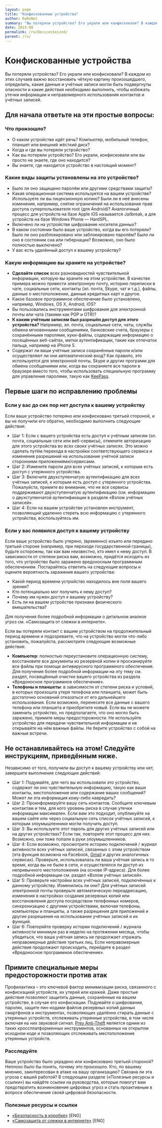 ```yaml
---
layout: page
title: "Конфискованные устройства"
author: RaReNet
summary: "Вы потеряли устройство? Его украли или конфисковали? В каждом из этих случаев важно восстановить чёткую картину произошедшего, определить, какие данные и учётные записи могли быть подвергнуты опасности и какие действия необходимо выполнить, чтобы избежать утечки информации и неправомерного использования контактов и учётных записей."
date: 2015-08
permalink: /ru/DevicesSeized/
parent: /ru/
---
```


# Конфискованные устройства

Вы потеряли устройство? Его украли или конфисковали? В каждом из этих случаев важно восстановить чёткую картину произошедшего, определить, какие данные и учётные записи могли быть подвергнуты опасности и какие действия необходимо выполнить, чтобы избежать утечки информации и неправомерного использования контактов и учётных записей.

## Для начала ответьте на эти простые вопросы:

### Что произошло?

- О каком устройстве идёт речь? Компьютер, мобильный телефон, планшет или внешний жёсткий диск?
- Когда и где вы потеряли устройство?
- Как вы потеряли устройство? Его украли, конфисковали или вы просто не знаете, где оно находится?
- Вы знаете, где находится устройство в настоящий момент?

### Какие виды защиты установлены на это устройство?

- Было ли оно защищено паролём или другими средствами защиты?
- Какая операционная система используется на вашем устройстве? Используете ли вы лицензионную копию? Были ли в неё внесены изменения, например, снятие ограничений на использование прав доступа суперпользователя root (для Android)? Аналогичный процесс для устройств на базе Apple iOS называется Jailbreak, а для устройств на базе Windows Phone — HardSPL.
- Включено ли на устройстве шифрование носителя данных?
- В каком состоянии было ваше устройство, когда вы его потеряли? Было ли оно разблокировано или заблокировано паролём? Было ли оно в состоянии сна или гибернации? Возможно, оно было полностью выключено?
- У вас есть удалённый доступ к вашему устройству?

### Какую информацию вы храните на устройстве?

- **Сделайте список** всех разновидностей чувствительной информации, которую вы храните на этом устройстве. В качестве примера можно привести электронную почту, историю переписки в чате, социальные сети, контакты (эл. почта, Skype, чат и т.д.), файлы, данные о местоположении, данные кредитных карт и другое.
- Какое базовое программное обеспечение было установлено, например, Windows, OS X, Android, iOS?
- Вы пользовались инструментами шифрования для электронной почты или чата (такими как PGP и OTR)?
- **К каким учётным записям был разрешён доступ для этого устройства?** Например, эл. почта, социальные сети, чаты, службы обмена мгновенными сообщениями, банковские счета, браузеры с сохранёнными паролями, куки-файлы, содержащие информацию о посещённых веб-сайтах, метки аутентификации, такие как отпечаток пальца, например на iPhone 5.
- Содержат ли ваши учётные записи сохранённые пароли и/или осуществляют ли они автоматический вход? Как правило, это используется для электронной почты, Skype и других программ для обмена сообщениями или, когда вы сохраняете все пароли в браузере вместо того, чтобы использовать специальную программу для управления паролями, такую как [KeePass](https://securityinabox.org/ru/keepass_main).

## Первые шаги по исправлению проблемы

### Если у вас до сих пор нет доступа к вашему устройству

Если ваше устройство потеряно или конфисковано третьей стороной, и вы не получили его обратно, необходимо выполнить следующие действия:

-  Шаг 1: Если с вашего устройства есть доступ к учётным записям (эл. почта, социальные сети или веб-сервисы), отмените авторизацию для этого устройства во всех своих учётных записях. Это можно сделать путём перехода в настройки соответствующего сервиса и изменения разрешений на использование учётной записи сторонними приложениями/сервисами.
- Шаг 2: Измените пароли для всех учётных записей, к которым есть доступ с утерянного устройства.
- Шаг 3: Включите двухступенчатую аутентификацию для всех учётных записей, к которым есть доступ с утерянного устройства. Пожалуйста, примите во внимание, что не все сервисы поддерживают двухступенчатую аутентификацию (см. информацию о двухступенчатой аутентификации в разделе «Взлом учётных записей».
- Шаг 4: Если на вашем устройстве установлен инструмент, позволяющий удаленно стереть всю информацию с утерянного устройства, воспользуйтесь им.

### Если у вас появился доступ к вашему устройству

Если ваше устройство было утеряно, (временно) изъято или передано третьей стороне (например, при переходе государственной границы), будьте осторожны, так как вам неизвестно, кто имел к нему доступ. В зависимости от степени риска вам, возможно, придётся исходить из того, что устройство было заражено вредоносным программным обеспечением. Постарайтесь ответить на следующие вопросы и оцените вероятность заражения вашего устройства:

- Какой период времени устройство находилось вне поля вашего зрения?
- Кто потенциально мог получить к нему доступ?
- Почему им нужен доступ к вашему устройству?
- Есть ли на вашем устройстве признаки физического вмешательства?

Для получения более подробной информации о детальном анализе угроз см. «Самозащита от слежки в интернете».

Если вы потеряли контакт с вашим устройством на продолжительный период времени и подозреваете, что на устройство могли что-либо установить, пожалуйста, рассмотрите следующие возможные действия:

- **Компьютер**: полностью переустановите операционную систему, восстановите все документы из резервной копии и просканируйте все файлы при помощи антивирусного программного обеспечения. Для получения более подробной информации на эту тему см. раздел, посвящённый очистке вашего устройства из раздела «Вредоносное программное обеспечение».
- **Телефоны и планшеты**: в зависимости от степени риска и условий, в которых произошла утеря телефона или планшета, может быть достаточно оснований отказаться от его дальнейшего использования. Если возможно, перенесите все данные с вашего телефона или планшета и приобретите новый. Если вы не можете заменить устройство, но предполагаете, что оно могло быть заражено, примите меры предосторожности. Не используйте устройство для передачи чувствительной информации и не открывайте на нём важные файлы. Не берите устройство с собой на важные встречи.

## Не останавливайтесь на этом! Следуйте инструкциям, приведённым ниже.
Независимо от того, получили вы доступ к вашему устройству или нет, завершите выполнение следующих действий:

- Шаг 1: Подумайте, для чего вы использовали это устройство, содержит ли оно чувствительную информацию, такую как ваши контакты, местоположение или содержание ваших сообщений? Может ли эта информация кому-либо навредить?
- Шаг 2: Проинформируйте вашу сеть контактов. Сообщите ключевым контактам и тем, для кого уровень риска в случае утечки информации максимален. Если вам это подходит, опубликуйте на вашем сайте или через социальную сеть список учётных записей, к которым злоумышленники могли получить доступ.
- Шаг 3: Вы используете этот пароль для других учётных записей или на других устройствах? Если так, повторите этот процесс для них. Возможно, они тоже попали в руки злоумышленников.
- Шаг 4: Если возможно, просмотрите историю подключений / журнал активности всех учётных записей, связанных с этим устройством (эта функция возможна на Facebook, [Gmail](https://www.google.com/settings/security?hl=ru) и других аналогичных сервисах). Проверьте, использовалась ли ваша учётная запись в то время, когда вы не были в сети, и осуществлялся ли доступ из непривычного местоположения (на основе IP-адреса). Для более подробной информации см. раздел «Взлом учётных записей».
- Шаг 5: Проверьте настройки всех учётных записей, подключённых к данному устройству. Изменились ли они? Для учётных записей электронной почты проверьте автоматическую переадресацию, изменения в настройках создания резервных копий или восстановления доступа посредством телефонных номеров, синхронизацию с другими устройствами, включая телефоны, компьютеры и планшеты, а также разрешения для приложений и другие разрешения на использование учётных записей и их функций.
- Шаг 6: Повторяйте проверку истории подключений / журнала активности минимум раз в неделю на протяжении месяца, чтобы убедиться, что ваша учётная запись не продолжает отражать неправомерные действия третьих лиц. Если неправомерные действия продолжают происходить, перейдите в раздел «Вредоносное программное обеспечение».

## Примите специальные меры предосторожности против атак

Профилактика – это ключевой фактор минимизации риска, связанного с конфискацией устройств, их утерей или кражей. Даже простые действия позволяют защитить данные, сохранённые на вашем устройстве, в случае его конфискации. Подумайте о шифровании, паролях, защите пин-кодами файлов резервных копий данных смартфонов и инструментах, позволяющих удалённо стирать данные с утерянных устройств, отслеживать утерянные устройства, в том числе включая на них звуковой сигнал. [Prey Anti-Theft](https://preyproject.com/) является одним из таких кроссплатформенных инструментов, основанных на открытом исходном коде и позволяющих отслеживать местоположение утерянных устройств.

### Расследуйте

Ваше устройство было украдено или конфисковано третьей стороной? Неплохо было бы понять, почему это произошло. Кто, по вашему мнению, заинтересован в атаке на вашу организацию? Связана ли эта угроза с вашей работой? В следующем разделе («Полезные ресурсы и ссылки») вы найдёте ссылки на руководства, которые помогут вам предотвратить возникновение цифровых угроз и стать проактивным в вопросе обеспечения своей цифровой безопасности.

### Полезные ресурсы и ссылки

* [«Безопасность в коробке»](https://securityinabox.org/en/chapter_7_2) [ENG]
* [«Самозащита от слежки в интернете»](https://ssd.eff.org/risk/threats) [ENG]

